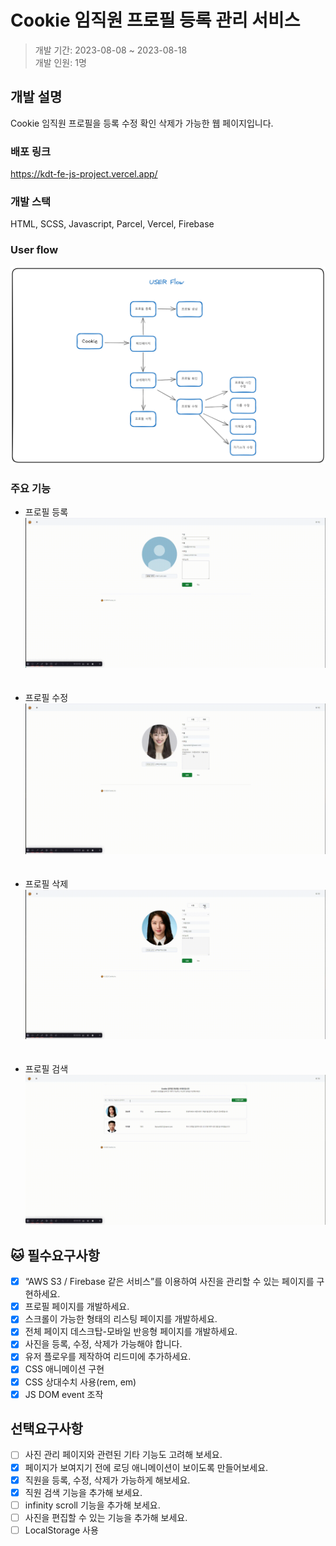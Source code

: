 # Cookie 임직원 프로필 등록 관리 서비스

> 개발 기간: 2023-08-08 ~ 2023-08-18  
> 개발 인원: 1명

## 개발 설명

Cookie 임직원 프로필을 등록 수정 확인 삭제가 가능한 웹 페이지입니다.

### 배포 링크

<a href="https://kdt-fe-js-project.vercel.app/">https://kdt-fe-js-project.vercel.app/</a>

### 개발 스택

HTML, SCSS, Javascript, Parcel, Vercel, Firebase

### User flow

<img src="./userflow.png">

### 주요 기능

-   프로필 등록  
    <img src="./프로필 등록.gif" width="500"/>
    <br>
    <br>
    <br>
-   프로필 수정  
    <img src="./프로필 수정.gif" width="500" />
    <br>
    <br>
    <br>
-   프로필 삭제  
    <img src="./프로필 삭제.gif" width="500" />
    <br>
    <br>
    <br>
-   프로필 검색  
    <img src="./프로필 검색.gif" width="500" />

## :cat: 필수요구사항

-   [x] “AWS S3 / Firebase 같은 서비스”를 이용하여 사진을 관리할 수 있는 페이지를 구현하세요.
-   [x] 프로필 페이지를 개발하세요.
-   [x] 스크롤이 가능한 형태의 리스팅 페이지를 개발하세요.
-   [x] 전체 페이지 데스크탑-모바일 반응형 페이지를 개발하세요.
-   [x] 사진을 등록, 수정, 삭제가 가능해야 합니다.
-   [x] 유저 플로우를 제작하여 리드미에 추가하세요.
-   [x] CSS 애니메이션 구현
-   [x] CSS 상대수치 사용(rem, em)
-   [x] JS DOM event 조작

## 선택요구사항

-   [ ] 사진 관리 페이지와 관련된 기타 기능도 고려해 보세요.
-   [x] 페이지가 보여지기 전에 로딩 애니메이션이 보이도록 만들어보세요.
-   [x] 직원을 등록, 수정, 삭제가 가능하게 해보세요.
-   [x] 직원 검색 기능을 추가해 보세요.
-   [ ] infinity scroll 기능을 추가해 보세요.
-   [ ] 사진을 편집할 수 있는 기능을 추가해 보세요.
-   [ ] LocalStorage 사용
